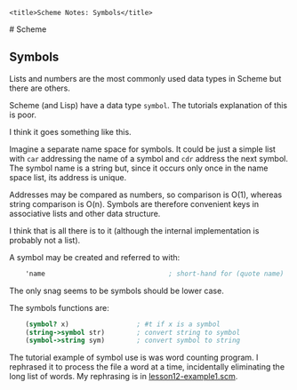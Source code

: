 <!DOCTYPE html>
<html lang="en-GB">
    <!-- scheme notes by NewForester is licensed under a Creative Commons Attribution-ShareAlike 4.0 International Licence. -->
<head>
    <meta charset="UTF-8" />
    <meta name="description" content="Notes on the Yet Another Scheme Introduction tutorial" />
    <meta name="keywords" content="Scheme" />
    <meta name="author" content="NewForester" />
    <meta name="viewport" content="width=device-width, initial-scale=1.0" />
    <link rel="stylesheet" href="../styles/style-sheet.css" />

    <title>Scheme Notes: Symbols</title>
</head>

<body>
# Scheme

## Symbols

Lists and numbers are the most commonly used data types in Scheme but there are others.

Scheme (and Lisp) have a data type `symbol`.
The tutorials explanation of this is poor.

I think it goes something like this.

Imagine a separate name space for symbols.
It could be just a simple list with `car` addressing the name of a symbol and `cdr` address the next symbol.
The symbol name is a string but, since it occurs only once in the name space list, its address is unique.

Addresses may be compared as numbers, so comparison is O(1), whereas string comparison is O(n).
Symbols are therefore convenient keys in associative lists and other data structure.

I think that is all there is to it (although the internal implementation is probably not a list).

A symbol may be created and referred to with:

```scheme
    'name                               ; short-hand for (quote name)
```

The only snag seems to be symbols should be lower case.

The symbols functions are:

```scheme
    (symbol? x)                 ; #t if x is a symbol
    (string->symbol str)        ; convert string to symbol
    (symbol->string sym)        ; convert symbol to string
```

The tutorial example of symbol use is was word counting program.
I rephrased it to process the file a word at a time, incidentally eliminating the long list of words.
My rephrasing is in [lesson12-example1.scm](../scm/lesson12-example1.scm).


</body>
</html>
